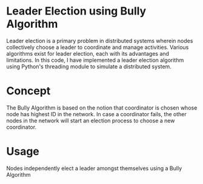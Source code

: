 # Leader Election using Bully Algorithm

Leader election is a primary problem in distributed systems wherein nodes collectively choose a leader to coordinate and manage activities. Various algorithms exist for leader election, each with its advantages and limitations. In this code, I have implemented a leader election
algorithm using Python's threading module to simulate a distributed system. 

# Concept
The Bully Algorithm is based on the notion that coordinator is chosen whose node has highest ID in the network. In case a coordinator fails, the other nodes in the network will start an election process to choose a new coordinator.


# Usage

Nodes independently elect a leader amongst themselves using a Bully Algorithm 